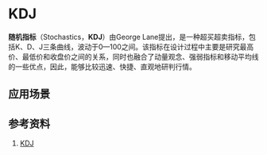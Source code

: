 # KDJ
**随机指标**（Stochastics，**KDJ**）由George Lane提出，是一种超买超卖指标，包括K、D、J三条曲线，波动于0—100之间。该指标在设计过程中主要是研究最高价、最低价和收盘价之间的关系，同时也融合了动量观念、强弱指标和移动平均线的一些优点，因此，能够比较迅速、快捷、直观地研判行情。



## 应用场景

## 参考资料
1. [KDJ](http://www.baike.com/wiki/kdj)

